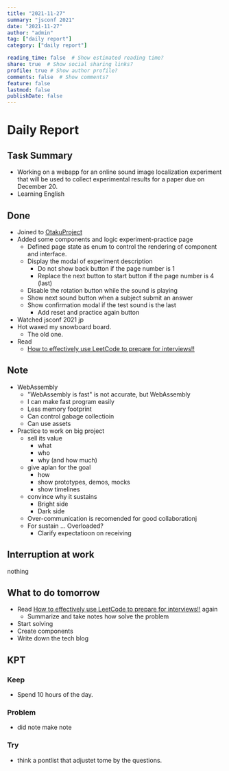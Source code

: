 ```yaml
---
title: "2021-11-27"
summary: "jsconf 2021"
date: "2021-11-27"
author: "admin"
tag: ["daily report"]
category: ["daily report"]

reading_time: false  # Show estimated reading time?
share: true  # Show social sharing links?
profile: true # Show author profile?
comments: false  # Show comments?
feature: false
lastmod: false
publishDate: false
---
```


# Daily Report

## Task Summary

- Working on a webapp for an online sound image localization experiment that will be used to collect experimental results for a paper due on December 20.
- Learning English

## Done

- Joined to [OtakuProject](https://otaku-project.connpass.com/)
- Added some components and logic experiment-practice page
  - Defined page state as enum to control the rendering of component and interface.
  - Display the modal of experiment description
    - Do not show back button if the page number is 1
    - Replace the next button to start button if the page number is 4 (last)
  - Disable the rotation button while the sound is playing
  - Show next sound button when a subject submit an answer
  - Show confirmation modal if the test sound is the last
    - Add reset and practice again button 
- Watched jsconf 2021 jp
- Hot waxed my snowboard board.
  - The old one.
- Read
  - [How to effectively use LeetCode to prepare for interviews!!](https://leetcode.com/discuss/career/449135/how-to-effectively-use-leetcode-to-prepare-for-interviews)

## Note

- WebAssembly
  - "WebAssembly is fast" is not accurate, but WebAssembly
  - I can make fast program easily
  - Less memory footprint
  - Can control gabage collectioin
  - Can use assets
- Practice to work on big project
  - sell its value
    - what
    - who
    - why (and how much)
  - give aplan for the goal
    - how
    - show prototypes, demos, mocks
    - show timelines
  - convince why it sustains
    - Bright side
    - Dark side
  - Over-communication is recomended for good collaborationj
  - For sustain ... Overloaded?
    - Clarify expectatioon on receiving


## Interruption at work

nothing

## What to do tomorrow


- Read [How to effectively use LeetCode to prepare for interviews!!](https://leetcode.com/discuss/career/449135/how-to-effectively-use-leetcode-to-prepare-for-interviews) again
  - Summarize and take notes how solve the problem
- Start solving
- Create components
- Write down the tech blog
 
## KPT

### Keep

- Spend 10 hours of the day.

### Problem

- did note make note

### Try

- think a pontlist that adjustet tome by the questions.
